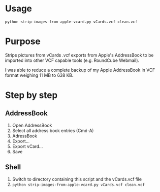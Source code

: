 Usage
=====
`python strip-images-from-apple-vcard.py vCards.vcf clean.vcf`

Purpose
=======
Strips pictures from vCards .vcf exports from Apple's AddressBook to be imported into other VCF capable tools (e.g. RoundCube Webmail).

I was able to reduce a complete backup of my Apple AddressBook in VCF format weighing 11 MB to 638 KB.

Step by step
============

AddressBook
-----------
1. Open AddressBook
1. Select all address book entries (Cmd-A)
1. AdressBook
1. Export...
1. Export vCard...
1. Save

Shell
-----
1. Switch to directory containing this script and the vCards.vcf file
1. `python strip-images-from-apple-vcard.py vCards.vcf clean.vcf`